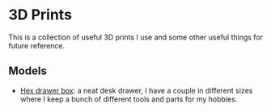 # 3D Prints

This is a collection of useful 3D prints I use and some other useful things for future reference.

## Models

* [Hex drawer box](https://www.thingiverse.com/thing:421886): a neat desk drawer, I have a couple in different sizes where I keep a bunch of different tools and parts for my hobbies.
